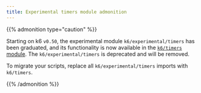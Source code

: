 ```yaml
---
title: Experimental timers module admonition
---
```


{{% admonition type="caution" %}}

Starting on k6 `v0.50`, the experimental module `k6/experimental/timers` has been graduated, and its functionality is now available in the [`k6/timers` module](https://grafana.com/docs/k6/<K6_VERSION>/javascript-api/k6-timers/). The `k6/experimental/timers` is deprecated and will be removed.

To migrate your scripts, replace all `k6/experimental/timers` imports with `k6/timers`.

{{% /admonition %}}
